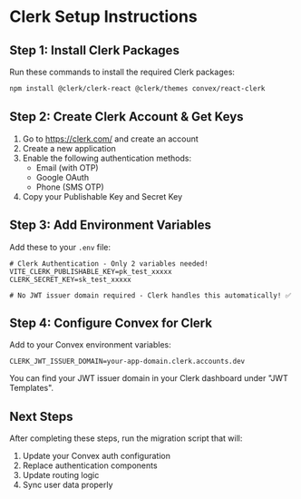 # Clerk Setup Instructions

## Step 1: Install Clerk Packages

Run these commands to install the required Clerk packages:

```bash
npm install @clerk/clerk-react @clerk/themes convex/react-clerk
```

## Step 2: Create Clerk Account & Get Keys

1. Go to https://clerk.com/ and create an account
2. Create a new application
3. Enable the following authentication methods:
   - Email (with OTP)
   - Google OAuth
   - Phone (SMS OTP)
4. Copy your Publishable Key and Secret Key

## Step 3: Add Environment Variables

Add these to your `.env` file:

```env
# Clerk Authentication - Only 2 variables needed!
VITE_CLERK_PUBLISHABLE_KEY=pk_test_xxxxx
CLERK_SECRET_KEY=sk_test_xxxxx

# No JWT issuer domain required - Clerk handles this automatically! ✅
```

## Step 4: Configure Convex for Clerk

Add to your Convex environment variables:

```
CLERK_JWT_ISSUER_DOMAIN=your-app-domain.clerk.accounts.dev
```

You can find your JWT issuer domain in your Clerk dashboard under "JWT Templates".

## Next Steps

After completing these steps, run the migration script that will:
1. Update your Convex auth configuration
2. Replace authentication components
3. Update routing logic
4. Sync user data properly